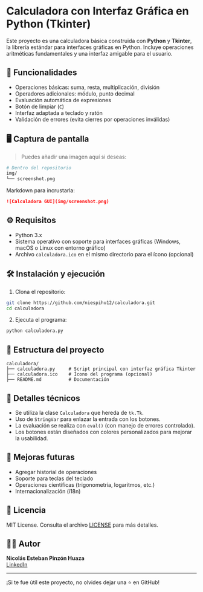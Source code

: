 # Calculadora con Interfaz Gráfica en Python (Tkinter)

Este proyecto es una calculadora básica construida con **Python** y **Tkinter**, la librería estándar para interfaces gráficas en Python. Incluye operaciones aritméticas fundamentales y una interfaz amigable para el usuario.

## 🎯 Funcionalidades

- Operaciones básicas: suma, resta, multiplicación, división
- Operadores adicionales: módulo, punto decimal
- Evaluación automática de expresiones
- Botón de limpiar (`C`)
- Interfaz adaptada a teclado y ratón
- Validación de errores (evita cierres por operaciones inválidas)

## 🖥️ Captura de pantalla

> Puedes añadir una imagen aquí si deseas:

```bash
# Dentro del repositorio
img/
└── screenshot.png
```

Markdown para incrustarla:

```markdown
![Calculadora GUI](img/screenshot.png)
```

## ⚙️ Requisitos

- Python 3.x
- Sistema operativo con soporte para interfaces gráficas (Windows, macOS o Linux con entorno gráfico)
- Archivo `calculadora.ico` en el mismo directorio para el ícono (opcional)

## 🛠️ Instalación y ejecución

1. Clona el repositorio:

```bash
git clone https://github.com/niespihu12/calculadora.git
cd calculadora
```

2. Ejecuta el programa:

```bash
python calculadora.py
```

## 📂 Estructura del proyecto

```
calculadora/
├── calculadora.py     # Script principal con interfaz gráfica Tkinter
├── calculadora.ico    # Ícono del programa (opcional)
├── README.md          # Documentación
```

## 🧠 Detalles técnicos

- Se utiliza la clase `Calculadora` que hereda de `tk.Tk`.
- Uso de `StringVar` para enlazar la entrada con los botones.
- La evaluación se realiza con `eval()` (con manejo de errores controlado).
- Los botones están diseñados con colores personalizados para mejorar la usabilidad.

## 🚀 Mejoras futuras

- Agregar historial de operaciones
- Soporte para teclas del teclado
- Operaciones científicas (trigonometría, logaritmos, etc.)
- Internacionalización (i18n)

## 📄 Licencia

MIT License. Consulta el archivo [LICENSE](LICENSE) para más detalles.

## 👨‍💻 Autor

**Nicolás Esteban Pinzón Huaza**  
[LinkedIn](https://www.linkedin.com/in/nicolasestebanpinzon)

---

¡Si te fue útil este proyecto, no olvides dejar una ⭐ en GitHub!
